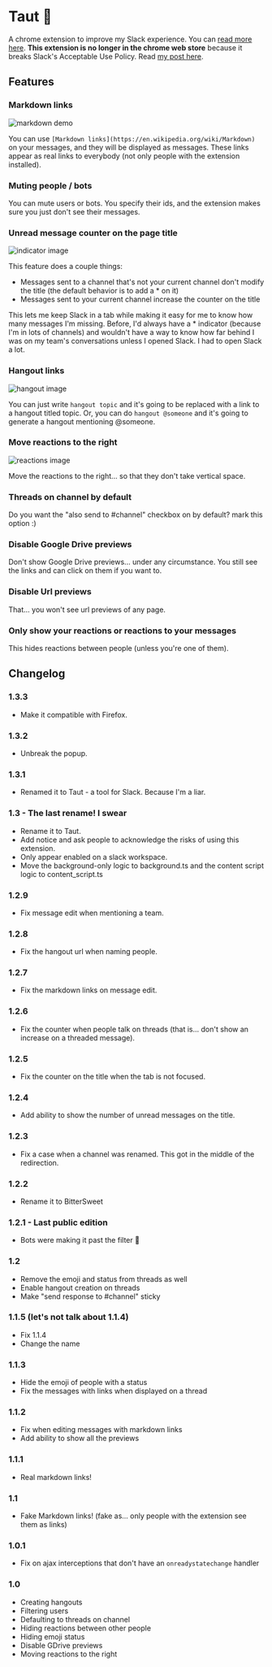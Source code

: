 # Taut :unicorn:

A chrome extension to improve my Slack experience. You can [read more here](https://g3rv4.com/2018/08/betterslack). **This extension is no longer in the chrome web store** because it breaks Slack's Acceptable Use Policy. Read [my post here](https://g3rv4.com/2018/08/bye-bye-betterslack).

## Features

### Markdown links

![markdown demo](img/markdownLinks.gif)

You can use `[Markdown links](https://en.wikipedia.org/wiki/Markdown)` on your messages, and they will be displayed as messages. These links appear as real links to everybody (not only people with the extension installed).

### Muting people / bots

You can mute users or bots. You specify their ids, and the extension makes sure you just don't see their messages.

### Unread message counter on the page title

![indicator image](img/indicator.png)

This feature does a couple things:

* Messages sent to a channel that's not your current channel don't modify the title (the default behavior is to add a * on it)
* Messages sent to your current channel increase the counter on the title

This lets me keep Slack in a tab while making it easy for me to know how many messages I'm missing. Before, I'd always have a * indicator (because I'm in lots of channels) and wouldn't have a way to know how far behind I was on my team's conversations unless I opened Slack. I had to open Slack a lot.

### Hangout links

![hangout image](img/hangout.gif)

You can just write `hangout topic` and it's going to be replaced with a link to a hangout titled topic. Or, you can do `hangout @someone` and it's going to generate a hangout mentioning @someone.

### Move reactions to the right

![reactions image](img/reactions.png)

Move the reactions to the right... so that they don't take vertical space.

### Threads on channel by default

Do you want the "also send to #channel" checkbox on by default? mark this option :)

### Disable Google Drive previews

Don't show Google Drive previews... under any circumstance. You still see the links and can click on them if you want to.

### Disable Url previews

That... you won't see url previews of any page.

### Only show your reactions or reactions to your messages

This hides reactions between people (unless you're one of them).

## Changelog

### 1.3.3

* Make it compatible with Firefox.

### 1.3.2

* Unbreak the popup.

### 1.3.1

* Renamed it to Taut - a tool for Slack. Because I'm a liar.

### 1.3 - The last rename! I swear

* Rename it to Taut.
* Add notice and ask people to acknowledge the risks of using this extension.
* Only appear enabled on a slack workspace.
* Move the background-only logic to background.ts and the content script logic to content_script.ts

### 1.2.9

* Fix message edit when mentioning a team.

### 1.2.8

* Fix the hangout url when naming people.

### 1.2.7

* Fix the markdown links on message edit.

### 1.2.6

* Fix the counter when people talk on threads (that is... don't show an increase on a threaded message).

### 1.2.5

* Fix the counter on the title when the tab is not focused.

### 1.2.4

* Add ability to show the number of unread messages on the title.

### 1.2.3

* Fix a case when a channel was renamed. This got in the middle of the redirection.

### 1.2.2

* Rename it to BitterSweet

### 1.2.1 - Last public edition

* Bots were making it past the filter :facepalm:

### 1.2

* Remove the emoji and status from threads as well
* Enable hangout creation on threads
* Make "send response to #channel" sticky

### 1.1.5 (let's not talk about 1.1.4)

* Fix 1.1.4
* Change the name

### 1.1.3

* Hide the emoji of people with a status
* Fix the messages with links when displayed on a thread

### 1.1.2

* Fix when editing messages with markdown links
* Add ability to show all the previews

### 1.1.1

* Real markdown links!

### 1.1

* Fake Markdown links! (fake as... only people with the extension see them as links)

### 1.0.1

* Fix on ajax interceptions that don't have an `onreadystatechange` handler

### 1.0

* Creating hangouts
* Filtering users
* Defaulting to threads on channel
* Hiding reactions between other people
* Hiding emoji status
* Disable GDrive previews
* Moving reactions to the right